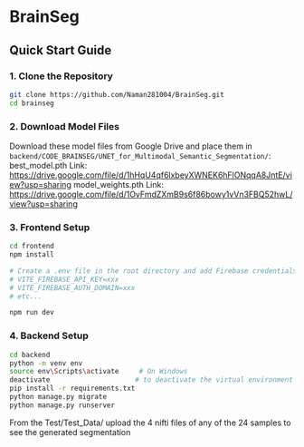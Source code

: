 # BrainSeg

## Quick Start Guide

### 1. Clone the Repository
```bash
git clone https://github.com/Naman281004/BrainSeg.git
cd brainseg
```

### 2. Download Model Files
Download these model files from Google Drive and place them in `backend/CODE_BRAINSEG/UNET_for_Multimodal_Semantic_Segmentation/`:
best_model.pth
Link: https://drive.google.com/file/d/1hHqU4qf6lxbeyXWNEK6hFlONqqA8JntE/view?usp=sharing
model_weights.pth
Link: https://drive.google.com/file/d/1OvFmdZXmB9s6f86bowy1vVn3FBQ52hwL/view?usp=sharing

### 3. Frontend Setup
```bash
cd frontend
npm install

# Create a .env file in the root directory and add Firebase credentials
# VITE_FIREBASE_API_KEY=xxx
# VITE_FIREBASE_AUTH_DOMAIN=xxx
# etc...

npm run dev
```

### 4. Backend Setup
```bash
cd backend
python -m venv env
source env\Scripts\activate     # On Windows
deactivate                     # to deactivate the virtual environment
pip install -r requirements.txt
python manage.py migrate
python manage.py runserver
```



From the Test/Test_Data/ upload the 4 nifti files of any of the 24 samples to see the generated segmentation
